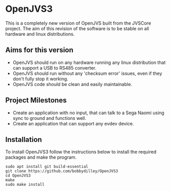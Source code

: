 # OpenJVS3

This is a completely new version of OpenJVS built from the JVSCore project. The aim of this revision of the software is to be stable on all hardware and linux distributions.

## Aims for this version

- OpenJVS should run on any hardware running any linux distribution that can support a USB to RS485 converter.
- OpenJVS should run without any 'checksum error' issues, even if they don't fully stop it working.
- OpenJVS code should be clean and easily maintainable.

## Project Milestones

- Create an application with no input, that can talk to a Sega Naomi using sync to ground and functions well.
- Create an application that can support any evdev device.

## Installation

To install OpenJVS3 follow the instructions below to install the required packages and make the program.

```
sudo apt install git build-essential
git clone https://github.com/bobbydilley/OpenJVS3
cd OpenJVS3
make
sudo make install
```

